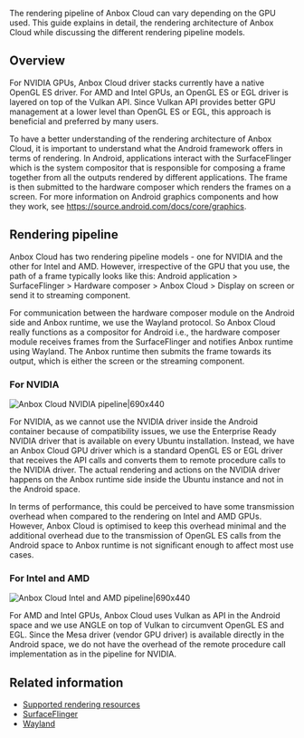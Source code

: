 The rendering pipeline of Anbox Cloud can vary depending on the GPU used. This guide explains in detail, the rendering architecture of Anbox Cloud while discussing the different rendering pipeline models.

## Overview

For NVIDIA GPUs, Anbox Cloud driver stacks currently have a native OpenGL ES driver. For AMD and Intel GPUs, an OpenGL ES or EGL driver is layered on top of the Vulkan API. Since Vulkan API provides better GPU management at a lower level than OpenGL ES or EGL, this approach is beneficial and preferred by many users.

To have a better understanding of the rendering architecture of Anbox Cloud, it is important to understand what the Android framework offers in terms of rendering. In Android, applications interact with the SurfaceFlinger which is the system compositor that is responsible for composing a frame together from all the outputs rendered by different applications. The frame is then submitted to the hardware composer which renders the frames on a screen. For more information on Android graphics components and how they work, see https://source.android.com/docs/core/graphics. 

## Rendering pipeline

Anbox Cloud has two rendering pipeline models - one for NVIDIA and the other for Intel and AMD. However, irrespective of the GPU that you use, the path of a frame typically looks like this: Android application > SurfaceFlinger > Hardware composer > Anbox Cloud > Display on screen or send it to streaming component.

For communication between the hardware composer module on the Android side and Anbox runtime, we use the Wayland protocol. So Anbox Cloud really functions as a compositor for Android i.e., the hardware composer module receives frames from the SurfaceFlinger and notifies Anbox runtime using Wayland. The Anbox runtime then submits the frame towards its output, which is either the screen or the streaming component.

### For NVIDIA

![Anbox Cloud NVIDIA pipeline|690x440](https://assets.ubuntu.com/v1/73881ec7-NVIDIA_pipeline_updated.png)

For NVIDIA, as we cannot use the NVIDIA driver inside the Android container because of compatibility issues, we use the Enterprise Ready NVIDIA driver that is available on every Ubuntu installation. Instead, we have an Anbox Cloud GPU driver which is a standard OpenGL ES or EGL driver that receives the API calls and converts them to remote procedure calls to the NVIDIA driver. The actual rendering and actions on the NVIDIA driver happens on the Anbox runtime side inside the Ubuntu instance and not in the Android space.

In terms of performance, this could be perceived to have some transmission overhead when compared to the rendering on Intel and AMD GPUs. However, Anbox Cloud is optimised to keep this overhead minimal and the additional overhead due to the transmission of OpenGL ES calls from the Android space to Anbox runtime is not significant enough to affect most use cases.

### For Intel and AMD

![Anbox Cloud Intel and AMD pipeline|690x440](https://assets.ubuntu.com/v1/70d97e49-Intel_AMD_pipeline_updated.png)

For AMD and Intel GPUs, Anbox Cloud uses Vulkan as API in the Android space and we use ANGLE on top of Vulkan to circumvent OpenGL ES and EGL. Since the Mesa driver (vendor GPU driver) is available directly in the Android space, we do not have the overhead of the remote procedure call implementation as in the pipeline for NVIDIA. 

## Related information

* [Supported rendering resources](https://discourse.ubuntu.com/t/37322)
* [SurfaceFlinger](https://source.android.com/docs/core/graphics/surfaceflinger-windowmanager)
* [Wayland](https://wayland.freedesktop.org/)

